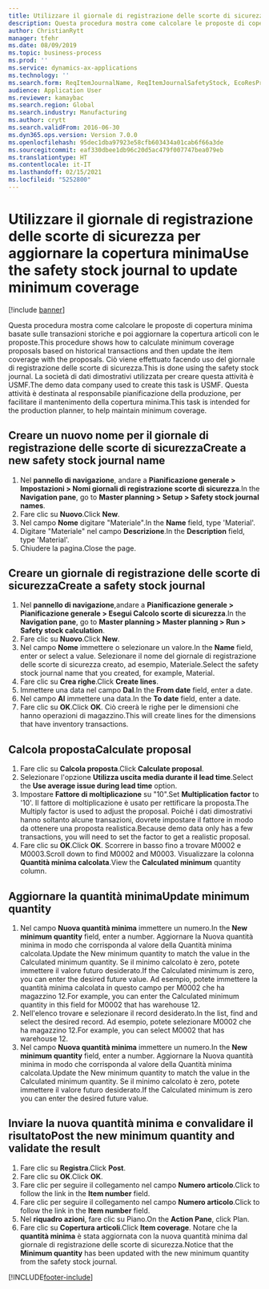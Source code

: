 ```yaml
---
title: Utilizzare il giornale di registrazione delle scorte di sicurezza per aggiornare la copertura minima
description: Questa procedura mostra come calcolare le proposte di copertura minima basate sulle transazioni storiche e poi aggiornare la copertura articoli con le proposte.
author: ChristianRytt
manager: tfehr
ms.date: 08/09/2019
ms.topic: business-process
ms.prod: ''
ms.service: dynamics-ax-applications
ms.technology: ''
ms.search.form: ReqItemJournalName, ReqItemJournalSafetyStock, EcoResProductInformationDialog, EcoResProductDetailsExtended, ReqItemTable
audience: Application User
ms.reviewer: kamaybac
ms.search.region: Global
ms.search.industry: Manufacturing
ms.author: crytt
ms.search.validFrom: 2016-06-30
ms.dyn365.ops.version: Version 7.0.0
ms.openlocfilehash: 95dec1dba97923e58cfb603434a01cab6f66a3de
ms.sourcegitcommit: eaf330dbee1db96c20d5ac479f007747bea079eb
ms.translationtype: HT
ms.contentlocale: it-IT
ms.lasthandoff: 02/15/2021
ms.locfileid: "5252800"
---
```

# <a name="use-the-safety-stock-journal-to-update-minimum-coverage"></a><span data-ttu-id="7da0f-103">Utilizzare il giornale di registrazione delle scorte di sicurezza per aggiornare la copertura minima</span><span class="sxs-lookup"><span data-stu-id="7da0f-103">Use the safety stock journal to update minimum coverage</span></span>

[!include [banner](../../includes/banner.md)]

<span data-ttu-id="7da0f-104">Questa procedura mostra come calcolare le proposte di copertura minima basate sulle transazioni storiche e poi aggiornare la copertura articoli con le proposte.</span><span class="sxs-lookup"><span data-stu-id="7da0f-104">This procedure shows how to calculate minimum coverage proposals based on historical transactions and then update the item coverage with the proposals.</span></span> <span data-ttu-id="7da0f-105">Ciò viene effettuato facendo uso del giornale di registrazione delle scorte di sicurezza.</span><span class="sxs-lookup"><span data-stu-id="7da0f-105">This is done using the safety stock journal.</span></span> <span data-ttu-id="7da0f-106">La società di dati dimostrativi utilizzata per creare questa attività è USMF.</span><span class="sxs-lookup"><span data-stu-id="7da0f-106">The demo data company used to create this task is USMF.</span></span> <span data-ttu-id="7da0f-107">Questa attività è destinata al responsabile pianificazione della produzione, per facilitare il mantenimento della copertura minima.</span><span class="sxs-lookup"><span data-stu-id="7da0f-107">This task is intended for the production planner, to help maintain minimum coverage.</span></span>


## <a name="create-a-new-safety-stock-journal-name"></a><span data-ttu-id="7da0f-108">Creare un nuovo nome per il giornale di registrazione delle scorte di sicurezza</span><span class="sxs-lookup"><span data-stu-id="7da0f-108">Create a new safety stock journal name</span></span>
1. <span data-ttu-id="7da0f-109">Nel **pannello di navigazione**, andare a **Pianificazione generale > Impostazioni > Nomi giornali di registrazione scorte di sicurezza**.</span><span class="sxs-lookup"><span data-stu-id="7da0f-109">In the **Navigation pane**, go to **Master planning > Setup > Safety stock journal names**.</span></span>
2. <span data-ttu-id="7da0f-110">Fare clic su **Nuovo**.</span><span class="sxs-lookup"><span data-stu-id="7da0f-110">Click **New**.</span></span>
3. <span data-ttu-id="7da0f-111">Nel campo **Nome** digitare "Materiale".</span><span class="sxs-lookup"><span data-stu-id="7da0f-111">In the **Name** field, type 'Material'.</span></span>
4. <span data-ttu-id="7da0f-112">Digitare "Materiale" nel campo **Descrizione**.</span><span class="sxs-lookup"><span data-stu-id="7da0f-112">In the **Description** field, type 'Material'.</span></span>
5. <span data-ttu-id="7da0f-113">Chiudere la pagina.</span><span class="sxs-lookup"><span data-stu-id="7da0f-113">Close the page.</span></span>

## <a name="create-a-safety-stock-journal"></a><span data-ttu-id="7da0f-114">Creare un giornale di registrazione delle scorte di sicurezza</span><span class="sxs-lookup"><span data-stu-id="7da0f-114">Create a safety stock journal</span></span>
1. <span data-ttu-id="7da0f-115">Nel **pannello di navigazione**,andare a **Pianificazione generale > Pianificazione generale > Esegui Calcolo scorte di sicurezza**.</span><span class="sxs-lookup"><span data-stu-id="7da0f-115">In the **Navigation pane**, go to **Master planning > Master planning > Run > Safety stock calculation**.</span></span>
2. <span data-ttu-id="7da0f-116">Fare clic su **Nuovo**.</span><span class="sxs-lookup"><span data-stu-id="7da0f-116">Click **New**.</span></span>
3. <span data-ttu-id="7da0f-117">Nel campo **Nome** immettere o selezionare un valore.</span><span class="sxs-lookup"><span data-stu-id="7da0f-117">In the **Name** field, enter or select a value.</span></span> <span data-ttu-id="7da0f-118">Selezionare il nome del giornale di registrazione delle scorte di sicurezza creato, ad esempio, Materiale.</span><span class="sxs-lookup"><span data-stu-id="7da0f-118">Select the safety stock journal name that you created, for example, Material.</span></span>  
4. <span data-ttu-id="7da0f-119">Fare clic su **Crea righe**.</span><span class="sxs-lookup"><span data-stu-id="7da0f-119">Click **Create lines**.</span></span>
5. <span data-ttu-id="7da0f-120">Immettere una data nel campo **Dal**.</span><span class="sxs-lookup"><span data-stu-id="7da0f-120">In the **From date** field, enter a date.</span></span>  
6. <span data-ttu-id="7da0f-121">Nel campo **Al** immettere una data.</span><span class="sxs-lookup"><span data-stu-id="7da0f-121">In the **To date** field, enter a date.</span></span>
7. <span data-ttu-id="7da0f-122">Fare clic su **OK**.</span><span class="sxs-lookup"><span data-stu-id="7da0f-122">Click **OK**.</span></span> <span data-ttu-id="7da0f-123">Ciò creerà le righe per le dimensioni che hanno operazioni di magazzino.</span><span class="sxs-lookup"><span data-stu-id="7da0f-123">This will create lines for the dimensions that have inventory transactions.</span></span>  

## <a name="calculate-proposal"></a><span data-ttu-id="7da0f-124">Calcola proposta</span><span class="sxs-lookup"><span data-stu-id="7da0f-124">Calculate proposal</span></span>
1. <span data-ttu-id="7da0f-125">Fare clic su **Calcola proposta**.</span><span class="sxs-lookup"><span data-stu-id="7da0f-125">Click **Calculate proposal**.</span></span>
2. <span data-ttu-id="7da0f-126">Selezionare l'opzione **Utilizza uscita media durante il lead time**.</span><span class="sxs-lookup"><span data-stu-id="7da0f-126">Select the **Use average issue during lead time** option.</span></span>
3. <span data-ttu-id="7da0f-127">Impostare **Fattore di moltiplicazione** su "10".</span><span class="sxs-lookup"><span data-stu-id="7da0f-127">Set **Multiplication factor** to '10'.</span></span> <span data-ttu-id="7da0f-128">Il fattore di moltiplicazione è usato per rettificare la proposta.</span><span class="sxs-lookup"><span data-stu-id="7da0f-128">The Multiply factor is used to adjust the proposal.</span></span> <span data-ttu-id="7da0f-129">Poiché i dati dimostrativi hanno soltanto alcune transazioni, dovrete impostare il fattore in modo da ottenere una proposta realistica.</span><span class="sxs-lookup"><span data-stu-id="7da0f-129">Because demo data only has a few transactions, you will need to set the factor to get a realistic proposal.</span></span>  
4. <span data-ttu-id="7da0f-130">Fare clic su **OK**.</span><span class="sxs-lookup"><span data-stu-id="7da0f-130">Click **OK**.</span></span> <span data-ttu-id="7da0f-131">Scorrere in basso fino a trovare M0002 e M0003.</span><span class="sxs-lookup"><span data-stu-id="7da0f-131">Scroll down to find M0002 and M0003.</span></span> <span data-ttu-id="7da0f-132">Visualizzare la colonna **Quantità minima calcolata**.</span><span class="sxs-lookup"><span data-stu-id="7da0f-132">View the **Calculated minimum** quantity column.</span></span>   

## <a name="update-minimum-quantity"></a><span data-ttu-id="7da0f-133">Aggiornare la quantità minima</span><span class="sxs-lookup"><span data-stu-id="7da0f-133">Update minimum quantity</span></span>
1. <span data-ttu-id="7da0f-134">Nel campo **Nuova quantità minima** immettere un numero.</span><span class="sxs-lookup"><span data-stu-id="7da0f-134">In the **New minimum quantity** field, enter a number.</span></span> <span data-ttu-id="7da0f-135">Aggiornare la Nuova quantità minima in modo che corrisponda al valore della Quantità minima calcolata.</span><span class="sxs-lookup"><span data-stu-id="7da0f-135">Update the New minimum quantity to match the value in the Calculated minimum quantity.</span></span> <span data-ttu-id="7da0f-136">Se il minimo calcolato è zero, potete immettere il valore futuro desiderato.</span><span class="sxs-lookup"><span data-stu-id="7da0f-136">If the Calculated minimum is zero,  you can enter the desired future value.</span></span> <span data-ttu-id="7da0f-137">Ad esempio, potete immettere la quantità minima calcolata in questo campo per M0002 che ha magazzino 12.</span><span class="sxs-lookup"><span data-stu-id="7da0f-137">For example, you can enter the Calculated minimum quantity in this field for M0002 that has warehouse 12.</span></span>  
2. <span data-ttu-id="7da0f-138">Nell'elenco trovare e selezionare il record desiderato.</span><span class="sxs-lookup"><span data-stu-id="7da0f-138">In the list, find and select the desired record.</span></span> <span data-ttu-id="7da0f-139">Ad esempio, potete selezionare M0002 che ha magazzino 12.</span><span class="sxs-lookup"><span data-stu-id="7da0f-139">For example, you can select M0002 that has warehouse 12.</span></span>  
3. <span data-ttu-id="7da0f-140">Nel campo **Nuova quantità minima** immettere un numero.</span><span class="sxs-lookup"><span data-stu-id="7da0f-140">In the **New minimum quantity** field, enter a number.</span></span> <span data-ttu-id="7da0f-141">Aggiornare la Nuova quantità minima in modo che corrisponda al valore della Quantità minima calcolata.</span><span class="sxs-lookup"><span data-stu-id="7da0f-141">Update the New minimum quantity to match the value in the Calculated minimum quantity.</span></span> <span data-ttu-id="7da0f-142">Se il minimo calcolato è zero, potete immettere il valore futuro desiderato.</span><span class="sxs-lookup"><span data-stu-id="7da0f-142">If the Calculated minimum is zero you can enter the desired future value.</span></span>  

## <a name="post-the-new-minimum-quantity-and-validate-the-result"></a><span data-ttu-id="7da0f-143">Inviare la nuova quantità minima e convalidare il risultato</span><span class="sxs-lookup"><span data-stu-id="7da0f-143">Post the new minimum quantity and validate the result</span></span>
1. <span data-ttu-id="7da0f-144">Fare clic su **Registra**.</span><span class="sxs-lookup"><span data-stu-id="7da0f-144">Click **Post**.</span></span>
2. <span data-ttu-id="7da0f-145">Fare clic su **OK**.</span><span class="sxs-lookup"><span data-stu-id="7da0f-145">Click **OK**.</span></span>
3. <span data-ttu-id="7da0f-146">Fare clic per seguire il collegamento nel campo **Numero articolo**.</span><span class="sxs-lookup"><span data-stu-id="7da0f-146">Click to follow the link in the **Item number** field.</span></span>
4. <span data-ttu-id="7da0f-147">Fare clic per seguire il collegamento nel campo **Numero articolo**.</span><span class="sxs-lookup"><span data-stu-id="7da0f-147">Click to follow the link in the **Item number** field.</span></span>
5. <span data-ttu-id="7da0f-148">Nel **riquadro azioni**, fare clic su Piano.</span><span class="sxs-lookup"><span data-stu-id="7da0f-148">On the **Action Pane**, click Plan.</span></span>
6. <span data-ttu-id="7da0f-149">Fare clic su **Copertura articoli**.</span><span class="sxs-lookup"><span data-stu-id="7da0f-149">Click **Item coverage**.</span></span> <span data-ttu-id="7da0f-150">Notare che la **quantità minima** è stata aggiornata con la nuova quantità minima dal giornale di registrazione delle scorte di sicurezza.</span><span class="sxs-lookup"><span data-stu-id="7da0f-150">Notice that the **Minimum quantity** has been updated with the new minimum quantity from the safety stock journal.</span></span>  



[!INCLUDE[footer-include](../../../includes/footer-banner.md)]